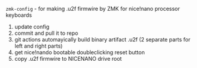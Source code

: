 `zmk-config` - for making .u2f firmwire by ZMK for nice!nano  processor keyboards
1. update config
2. commit and pull it to repo
3. git actions automayically build binary artifact .u2f (2 separate parts for left and right parts)
3. get nice!nando bootable doubleclicking reset button
4. copy .u2f firmwire to NICENANO drive root
